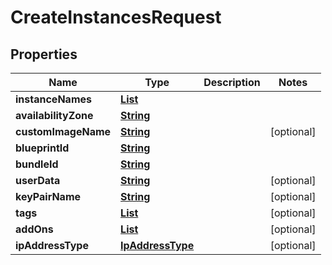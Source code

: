 

# CreateInstancesRequest


## Properties

| Name | Type | Description | Notes |
|------------ | ------------- | ------------- | -------------|
|**instanceNames** | [**List**](List.md) |  |  |
|**availabilityZone** | [**String**](String.md) |  |  |
|**customImageName** | [**String**](String.md) |  |  [optional] |
|**blueprintId** | [**String**](String.md) |  |  |
|**bundleId** | [**String**](String.md) |  |  |
|**userData** | [**String**](String.md) |  |  [optional] |
|**keyPairName** | [**String**](String.md) |  |  [optional] |
|**tags** | [**List**](List.md) |  |  [optional] |
|**addOns** | [**List**](List.md) |  |  [optional] |
|**ipAddressType** | [**IpAddressType**](IpAddressType.md) |  |  [optional] |



